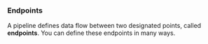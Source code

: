 

### Endpoints
A pipeline defines data flow between two designated points,
called **endpoints**.
You can define these endpoints in many ways.
